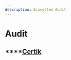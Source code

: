 ```yaml
---
description: Ecosystem Audit
---
```


# Audit

## ****[**Certik**](https://www.certik.com/projects/bean-eco-smart-chain#skynet)
